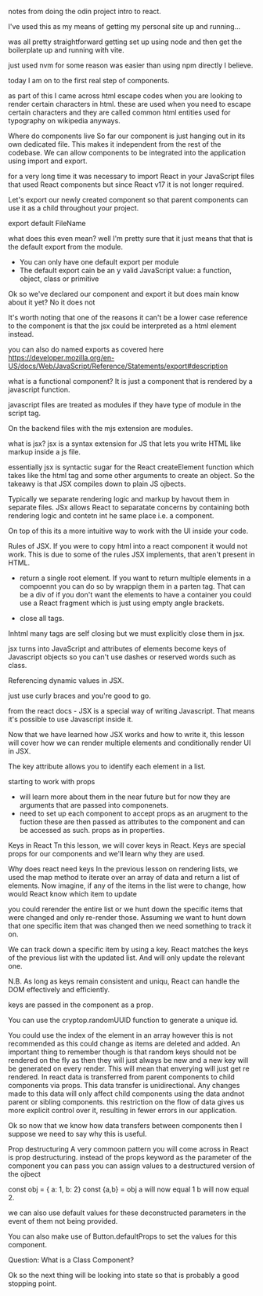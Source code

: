 notes from doing the odin project intro to react.

I've used this as my means of getting my personal site up and running...

was all pretty straightforward getting set up using node and then get the boilerplate up and running with vite.

just used nvm for some reason was easier than using npm directly I believe.

today I am on to the first real step of components.

as part of this I came across html escape codes when you are looking to render certain characters in html.
these are used when you need to escape certain characters and they are called common html entities used for typography on wikipedia anyways.

Where do components live
So far our component is just hanging out in its own dedicated file.
This makes it independent from the rest of the codebase.
We can allow components to be integrated into the application using import and export.

for a very long time it was necessary to import React in your JavaScript files that used React components but since React v17 it is not longer required.

Let's export our newly created component so that parent components can use it as a child throughout your project.

export default FileName

what does this even mean? 
well I'm pretty sure that it just means that that is the default export from the module.
- You can only have one default export per module
- The default export cain be an y valid JavaScript value: a function, object, class or primitive

Ok so we've declared our component and export it but does main know about it yet?
No it does not

It's worth noting that one of the reasons it can't be a lower case reference to the component is that the jsx could be interpreted as a html element instead.

you can also do named exports as covered here
https://developer.mozilla.org/en-US/docs/Web/JavaScript/Reference/Statements/export#description

what is a functional component?
It is just a component that is rendered by a javascript function.


javascript files are treated as modules if they have type of module in the script tag.

On the backend files with the mjs extension are modules.


what is jsx?
jsx is a syntax extension for JS that lets you write HTML like markup inside a js file.

essentially jsx is syntactic sugar for the React createElement function which takes like the html tag and some other arguments to create an object.
So the takeawy is that JSX compiles down to plain JS ojbects.

Typically we separate rendering logic and markup by havout them in separate files. JSx allows React to separatate concerns by containing both rendering logic and contetn int he same place i.e. a component.

On top of this its a more intuitive way to work with the UI inside your code.

Rules of JSX.
If you were to copy html into a react component it would not work.
This is due to some of the rules JSX implements, that aren't present in HTML.

- return a single root element.
If you want to return multiple elements in a compoennt you can do so by wrappign them in a parten tag.
That can be a div of if you don't want the elements to have a container you could use a React fragment which is just using empty angle brackets.

- close all tags.

Inhtml many tags are self closing but we must explicitly close them in jsx.

jsx turns into JavaScript and attributes of elements become keys of Javascript objects so you can't use dashes or reserved words such as class.

Referencing dynamic values in JSX.

just use curly braces and you're good to go.

from the react docs - JSX is a special way of writing Javascript.
That means it's possible to use Javascript inside it.

 Now that we have learned how JSX works and how to write it, this lesson will cover how we can render multiple elements and conditionally render UI in JSX.

The key attribute allows you to identify each element in a list.

starting to work with props
- will learn more about them in the near future
but for now they are arguments that are passed into componenets.
- need to set up each component to accept props as an arugment to the fuction
these are then passed as attributes to the component and can be accessed as such.
props as in properties.


Keys in React
Tn this lesson, we will cover keys in React. Keys are special props for our components and we'll learn why they are used.

Why does react need keys
In the previous lesson on rendering lists, we used the map method to iterate over an array of data and return a list of elements.
Now imagine, if any of the items in the list were to change, how would React know which item to update

you could rerender the entire list or
we hunt down the specific items that were changed and only re-render those.
Assuming we want to hunt down that one specific item that was changed then we need something to track it on.

We can track down a specific item by using a key.
React matches the keys of the previous list with the updated list.
And will only update the relevant one.

N.B. As long as keys remain consistent and uniqu, React can handle the DOM effectively and efficiently.

keys are passed in the component as a prop.

You can use the cryptop.randomUUID function to generate a unique id.

You could use the index of the element in an array however this is not recommended as this could change as items are deleted and added.
An important thing to remember though is that random keys should not be rendered on the fly as then they will just always be new and a new key will be generated on every render.
This will mean that enverying will just get re rendered.
In react data is transferred from parent components to child components via props.
This data transfer is unidirectional.
Any changes made to this data will only affect child components using the data andnot parent or sibling components.
this restriction on the flow of data gives us more explicit control over it, resulting in fewer errors in our application.


Ok so now that we know how data transfers between components then I suppose we need to say why this is useful.

Prop destructuring
A very commoon pattern you will come across in React is prop destructuring.
instead of the props keyword as the parameter of the component you can pass you can assign values to a destructured version of the ojbect

const obj = { a: 1, b: 2}
const {a,b} = obj
a will now equal 1
b will now equal 2.

we can also use default values for these deconstructed parameters in the event of them not being provided.

You can also make use of Button.defaultProps to set the values for this component.

Question: What is a Class Component?

Ok so the next thing will be looking into state so that is probably a good stopping point.











